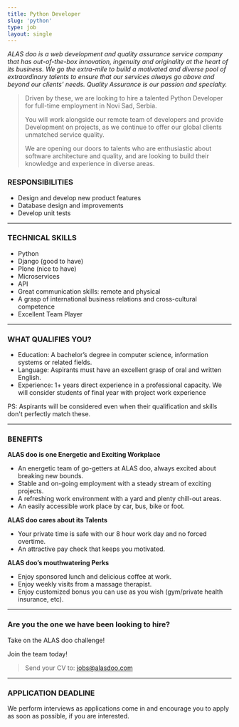 ```yaml
---
title: Python Developer
slug: 'python'
type: job
layout: single
---
```


_ALAS doo is a web development and quality assurance service company that has out-of-the-box innovation, ingenuity and originality at the heart of its business. We go the extra-mile to build a motivated and diverse pool of extraordinary talents to ensure that our services always go above and beyond our clients’ needs. Quality Assurance is our passion and specialty._

> Driven by these, we are looking to hire a talented Python Developer for full-time employment in Novi Sad, Serbia.
>
> You will work alongside our remote team of developers and provide Development on projects, as we continue to offer our global clients unmatched service quality.
>
> We are opening our doors to talents who are enthusiastic about software architecture and quality, and are looking to build their knowledge and experience in diverse areas.

### RESPONSIBILITIES

- Design and develop new product features
- Database design and improvements
- Develop unit tests

---

### TECHNICAL SKILLS

- Python
- Django (good to have)
- Plone (nice to have)
- Microservices
- API
- Great communication skills: remote and physical
- A grasp of international business relations and cross-cultural competence
- Excellent Team Player

---

### WHAT QUALIFIES YOU?

- Education: A bachelor’s degree in computer science, information systems or related fields.
- Language: Aspirants must have an excellent grasp of oral and written English.
- Experience: 1+ years direct experience in a professional capacity. We will consider students of final year with project work experience

PS: Aspirants will be considered even when their qualification and skills don't perfectly match these.

---

### BENEFITS

**ALAS doo is one Energetic and Exciting Workplace**

- An energetic team of go-getters at ALAS doo, always excited about breaking new bounds.
- Stable and on-going employment with a steady stream of exciting projects.
- A refreshing work environment with a yard and plenty chill-out areas.
- An easily accessible work place by car, bus, bike or foot.

**ALAS doo cares about its Talents**

- Your private time is safe with our 8 hour work day and no forced overtime.
- An attractive pay check that keeps you motivated.

**ALAS doo’s mouthwatering Perks**

- Enjoy sponsored lunch and delicious coffee at work.
- Enjoy weekly visits from a massage therapist.
- Enjoy customized bonus you can use as you wish (gym/private health insurance, etc).

---

### Are you the one we have been looking to hire?

Take on the ALAS doo challenge!

Join the team today!

> Send your CV to: <jobs@alasdoo.com>

---

### APPLICATION DEADLINE

We perform interviews as applications come in and encourage you to apply as soon as possible, if you are interested.
